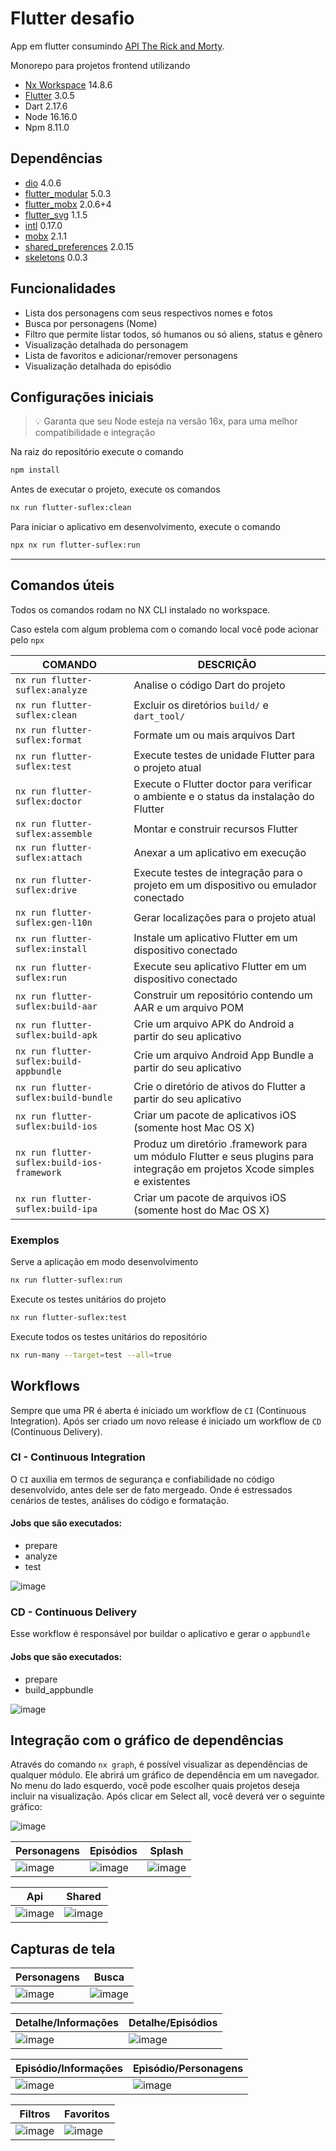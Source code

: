 # Flutter desafio 

App em flutter consumindo [API The Rick and Morty](https://rickandmortyapi.com/).

Monorepo para projetos frontend utilizando

- [Nx Workspace](https://nx.dev/) 14.8.6
- [Flutter](https://flutter.dev/) 3.0.5
- Dart 2.17.6
- Node 16.16.0
- Npm 8.11.0

## Dependências

- [dio](https://pub.dev/packages/dio) 4.0.6
- [flutter_modular](https://pub.dev/packages/flutter_modular) 5.0.3
- [flutter_mobx](https://pub.dev/packages/flutter_mobx) 2.0.6+4
- [flutter_svg](https://pub.dev/packages/flutter_svg) 1.1.5
- [intl](https://pub.dev/packages/intl) 0.17.0
- [mobx](https://pub.dev/packages/mobx) 2.1.1
- [shared_preferences](https://pub.dev/packages/shared_preferences) 2.0.15
- [skeletons](https://pub.dev/packages/skeletons) 0.0.3

## Funcionalidades

- Lista dos personagens com seus respectivos nomes e fotos
- Busca por personagens (Nome)
- Filtro que permite listar todos, só humanos ou só aliens, status e gênero
- Visualização detalhada do personagem
- Lista de favoritos e adicionar/remover personagens
- Visualização detalhada do episódio


## Configurações iniciais

> 💡 Garanta que seu Node esteja na versão 16x, para uma melhor compatibilidade e integração

Na raiz do repositório execute o comando

```bash
npm install
```

Antes de executar o projeto, execute os comandos

```bash
nx run flutter-suflex:clean
```

Para iniciar o aplicativo em desenvolvimento, execute o comando

```bash
npx nx run flutter-suflex:run
```

---

## Comandos úteis

Todos os comandos rodam no NX CLI instalado no workspace.

Caso estela com algum problema com o comando local você pode acionar pelo `npx`

| COMANDO | DESCRIÇÃO |
| ------- | --------- |
| `nx run flutter-suflex:analyze` | Analise o código Dart do projeto |
| `nx run flutter-suflex:clean` | Excluir os diretórios `build/` e `dart_tool/` |
| `nx run flutter-suflex:format` | Formate um ou mais arquivos Dart |
| `nx run flutter-suflex:test` | Execute testes de unidade Flutter para o projeto atual |
| `nx run flutter-suflex:doctor` | Execute o Flutter doctor para verificar o ambiente e o status da instalação do Flutter |
| `nx run flutter-suflex:assemble` | Montar e construir recursos Flutter |
| `nx run flutter-suflex:attach` | Anexar a um aplicativo em execução |
| `nx run flutter-suflex:drive` | Execute testes de integração para o projeto em um dispositivo ou emulador conectado |
| `nx run flutter-suflex:gen-l10n` | Gerar localizações para o projeto atual |
| `nx run flutter-suflex:install` | Instale um aplicativo Flutter em um dispositivo conectado |
| `nx run flutter-suflex:run` | Execute seu aplicativo Flutter em um dispositivo conectado |
| `nx run flutter-suflex:build-aar` | Construir um repositório contendo um AAR e um arquivo POM |
| `nx run flutter-suflex:build-apk` | Crie um arquivo APK do Android a partir do seu aplicativo |
| `nx run flutter-suflex:build-appbundle` | Crie um arquivo Android App Bundle a partir do seu aplicativo |
| `nx run flutter-suflex:build-bundle` | Crie o diretório de ativos do Flutter a partir do seu aplicativo |
| `nx run flutter-suflex:build-ios` | Criar um pacote de aplicativos iOS (somente host Mac OS X) |
| `nx run flutter-suflex:build-ios-framework` | Produz um diretório .framework para um módulo Flutter e seus plugins para integração em projetos Xcode simples e existentes |
| `nx run flutter-suflex:build-ipa` | Criar um pacote de arquivos iOS (somente host do Mac OS X) |

### Exemplos

Serve a aplicação em modo desenvolvimento

```bash
nx run flutter-suflex:run
```

Execute os testes unitários do projeto

```bash
nx run flutter-suflex:test
```

Execute todos os testes unitários do repositório

```bash
nx run-many --target=test --all=true
```

## Workflows

Sempre que uma PR é aberta é iniciado um workflow de `CI` (Continuous Integration). Após ser criado um novo release é iniciado um workflow de `CD` (Continuous Delivery).

### CI - Continuous Integration

O `CI` auxilia em termos de segurança e confiabilidade no código desenvolvido, antes dele ser de fato mergeado. Onde é estressados cenários de testes, análises do código e formatação.

#### Jobs que são executados:

- prepare
- analyze
- test

![image](https://user-images.githubusercontent.com/8883746/197499630-be60f3b2-b626-4f46-813f-d4e4b499fd45.png)

### CD - Continuous Delivery

Esse workflow é responsável por buildar o aplicativo e gerar o `appbundle`

#### Jobs que são executados:

- prepare
- build_appbundle

![image](https://user-images.githubusercontent.com/8883746/197499861-a6027aa5-236b-4454-8c6d-247af9153d5a.png)

## Integração com o gráfico de dependências

Através do comando `nx graph`, é possível visualizar as dependências de qualquer módulo. Ele abrirá um gráfico de dependência em um navegador. No menu do lado esquerdo, você pode escolher quais projetos deseja incluir na visualização. Após clicar em Select all, você deverá ver o seguinte gráfico:

![image](https://user-images.githubusercontent.com/8883746/197503984-5042cdf4-9760-4ad4-8dd6-4a38d979973e.png)

| Personagens | Episódios | Splash |
| ----- | ----- | ----- |
| ![image](https://user-images.githubusercontent.com/8883746/197504751-403e6177-11b8-40f0-af10-0b6764d34c2d.png) | ![image](https://user-images.githubusercontent.com/8883746/197505259-e09371ce-966b-4f53-8ed3-a55422ba4397.png) | ![image](https://user-images.githubusercontent.com/8883746/197505393-879f09fc-b37a-469c-ad57-e1dc9cd9e97b.png) |

| Api | Shared |
| ----------- | ----- |
| ![image](https://user-images.githubusercontent.com/8883746/197551294-b3e2ac00-e877-4b1b-bdf9-9039f255f219.png) | ![image](https://user-images.githubusercontent.com/8883746/197551541-a4634874-d268-4ac2-818e-f20729457a78.png) |
## Capturas de tela

| Personagens | Busca |
| ----------- | ----- |
| ![image](./_screenshots/01.personagens.jpeg) | ![image](./_screenshots/02.busca.jpeg) |

| Detalhe/Informações | Detalhe/Episódios |
| ------------------- | ----------------- |
| ![image](./_screenshots/03.detalhe-informacoes.jpeg) | ![image](./_screenshots/03.detalhe-episodios.jpeg) |

| Episódio/Informações | Episódio/Personagens |
| -------------------- | -------------------- |
| ![image](./_screenshots/04.episodio-informacoes.jpeg) | ![image](./_screenshots/04.episodio-personagens.jpeg) |

| Filtros | Favoritos |
| -------------------- | -------------------- |
| ![image](./_screenshots/05.filtros.jpeg) | ![image](./_screenshots/06.favoritos.jpeg) |
